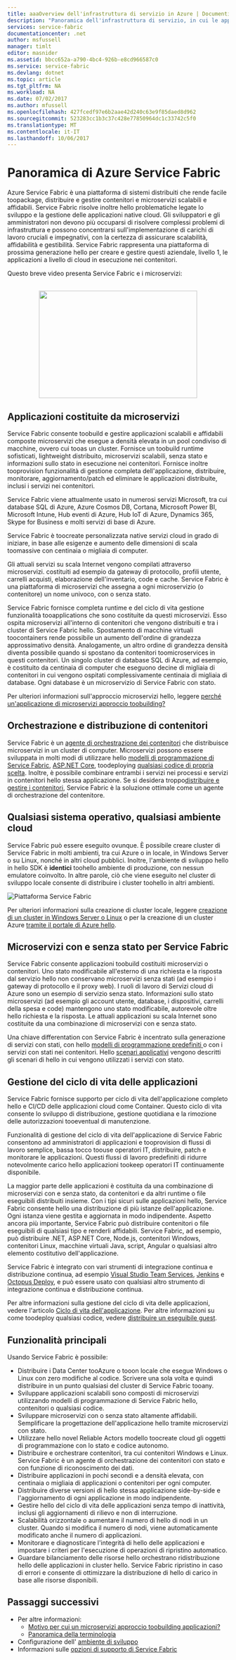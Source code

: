 ```yaml
---
title: aaaOverview dell'infrastruttura di servizio in Azure | Documenti Microsoft
description: "Panoramica dell'infrastruttura di servizio, in cui le applicazioni sono costituite da molti microservizi tooprovide scalabilità e resilienza. Service Fabric è una piattaforma di sistemi distribuiti utilizzato toobuild scalabile, affidabile e facilmente applicazioni gestite per i cloud hello."
services: service-fabric
documentationcenter: .net
author: msfussell
manager: timlt
editor: masnider
ms.assetid: bbcc652a-a790-4bc4-926b-e8cd966587c0
ms.service: service-fabric
ms.devlang: dotnet
ms.topic: article
ms.tgt_pltfrm: NA
ms.workload: NA
ms.date: 07/02/2017
ms.author: mfussell
ms.openlocfilehash: 427fcedf97e6b2aae42d240c63e9f85daed8d962
ms.sourcegitcommit: 523283cc1b3c37c428e77850964dc1c33742c5f0
ms.translationtype: MT
ms.contentlocale: it-IT
ms.lasthandoff: 10/06/2017
---
```

# <a name="overview-of-azure-service-fabric"></a>Panoramica di Azure Service Fabric
Azure Service Fabric è una piattaforma di sistemi distribuiti che rende facile toopackage, distribuire e gestire contenitori e microservizi scalabili e affidabili. Service Fabric risolve inoltre hello problematiche legate lo sviluppo e la gestione delle applicazioni native cloud. Gli sviluppatori e gli amministratori non devono più occuparsi di risolvere complessi problemi di infrastruttura e possono concentrarsi sull'implementazione di carichi di lavoro cruciali e impegnativi, con la certezza di assicurare scalabilità, affidabilità e gestibilità. Service Fabric rappresenta una piattaforma di prossima generazione hello per creare e gestire questi aziendale, livello 1, le applicazioni a livello di cloud in esecuzione nei contenitori.

Questo breve video presenta Service Fabric e i microservizi: <center><a target="_blank" href="https://aka.ms/servicefabricvideo">  
<img src="./media/service-fabric-overview/OverviewVid.png" WIDTH="360" HEIGHT="244">  
</a></center>

## <a name="applications-composed-of-microservices"></a>Applicazioni costituite da microservizi 
Service Fabric consente toobuild e gestire applicazioni scalabili e affidabili composte microservizi che esegue a densità elevata in un pool condiviso di macchine, ovvero cui tooas un cluster. Fornisce un toobuild runtime sofisticati, lightweight distribuito, microservizi scalabili, senza stato e informazioni sullo stato in esecuzione nei contenitori. Fornisce inoltre tooprovision funzionalità di gestione completa dell'applicazione, distribuire, monitorare, aggiornamento/patch ed eliminare le applicazioni distribuite, inclusi i servizi nei contenitori.

Service Fabric viene attualmente usato in numerosi servizi Microsoft, tra cui database SQL di Azure, Azure Cosmos DB, Cortana, Microsoft Power BI, Microsoft Intune, Hub eventi di Azure, Hub IoT di Azure, Dynamics 365, Skype for Business e molti servizi di base di Azure.

Service Fabric è toocreate personalizzata native servizi cloud in grado di iniziare, in base alle esigenze e aumento delle dimensioni di scala toomassive con centinaia o migliaia di computer.

Gli attuali servizi su scala Internet vengono compilati attraverso microservizi. costituiti ad esempio da gateway di protocollo, profili utente, carrelli acquisti, elaborazione dell'inventario, code e cache. Service Fabric è una piattaforma di microservizi che assegna a ogni microservizio (o contenitore) un nome univoco, con o senza stato.

Service Fabric fornisce completa runtime e del ciclo di vita gestione funzionalità tooapplications che sono costituite da questi microservizi. Esso ospita microservizi all'interno di contenitori che vengono distribuiti e tra i cluster di Service Fabric hello. Spostamento di macchine virtuali toocontainers rende possibile un aumento dell'ordine di grandezza approssimativo densità. Analogamente, un altro ordine di grandezza densità diventa possibile quando si spostano da contenitori toomicroservices in questi contenitori. Un singolo cluster di database SQL di Azure, ad esempio, è costituito da centinaia di computer che eseguono decine di migliaia di contenitori in cui vengono ospitati complessivamente centinaia di migliaia di database. Ogni database è un microservizio di Service Fabric con stato. 

Per ulteriori informazioni sull'approccio microservizi hello, leggere [perché un'applicazione di microservizi approccio toobuilding?](service-fabric-overview-microservices.md)

## <a name="container-deployment-and-orchestration"></a>Orchestrazione e distribuzione di contenitori
Service Fabric è un [agente di orchestrazione dei contenitori](service-fabric-cluster-resource-manager-introduction.md) che distribuisce microservizi in un cluster di computer. Microservizi possono essere sviluppata in molti modi di utilizzare hello [modelli di programmazione di Service Fabric](service-fabric-choose-framework.md), [ASP.NET Core](service-fabric-reliable-services-communication-aspnetcore.md), toodeploying [qualsiasi codice di propria scelta](service-fabric-deploy-existing-app.md). Inoltre, è possibile combinare entrambi i servizi nei processi e servizi in contenitori hello stessa applicazione. Se si desidera troppo[distribuire e gestire i contenitori](service-fabric-containers-overview.md), Service Fabric è la soluzione ottimale come un agente di orchestrazione del contenitore.

## <a name="any-os-any-cloud"></a>Qualsiasi sistema operativo, qualsiasi ambiente cloud
Service Fabric può essere eseguito ovunque. È possibile creare cluster di Service Fabric in molti ambienti, tra cui Azure o in locale, in Windows Server o su Linux, nonché in altri cloud pubblici. Inoltre, l'ambiente di sviluppo hello in hello SDK è **identici** toohello ambiente di produzione, con nessun emulatore coinvolto. In altre parole, ciò che viene eseguito nel cluster di sviluppo locale consente di distribuire i cluster toohello in altri ambienti.

![Piattaforma Service Fabric][Image1]

Per ulteriori informazioni sulla creazione di cluster locale, leggere [creazione di un cluster in Windows Server o Linux](service-fabric-deploy-anywhere.md) o per la creazione di un cluster Azure [tramite il portale di Azure hello](service-fabric-cluster-creation-via-portal.md).

## <a name="stateless-and-stateful-microservices-for-service-fabric"></a>Microservizi con e senza stato per Service Fabric
Service Fabric consente applicazioni toobuild costituiti microservizi o contenitori. Uno stato modificabile all'esterno di una richiesta e la risposta dal servizio hello non conservano microservizi senza stati (ad esempio i gateway di protocollo e il proxy web). I ruoli di lavoro di Servizi cloud di Azure sono un esempio di servizio senza stato. Informazioni sullo stato microservizi (ad esempio gli account utente, database, i dispositivi, carrelli della spesa e code) mantengono uno stato modificabile, autorevole oltre hello richiesta e la risposta. Le attuali applicazioni su scala Internet sono costituite da una combinazione di microservizi con e senza stato. 

Una chiave differentation con Service Fabric è incentrato sulla generazione di servizi con stati, con hello [modelli di programmazione predefiniti ](service-fabric-choose-framework.md) o con i servizi con stati nei contenitori. Hello [scenari applicativi](service-fabric-application-scenarios.md) vengono descritti gli scenari di hello in cui vengono utilizzati i servizi con stato.


## <a name="application-lifecycle-management"></a>Gestione del ciclo di vita delle applicazioni
Service Fabric fornisce supporto per ciclo di vita dell'applicazione completo hello e CI/CD delle applicazioni cloud come Container. Questo ciclo di vita consente lo sviluppo di distribuzione, gestione quotidiana e la rimozione delle autorizzazioni tooeventual di manutenzione.

Funzionalità di gestione del ciclo di vita dell'applicazione di Service Fabric consentono ad amministratori di applicazioni e tooprovision di flussi di lavoro semplice, bassa tocco toouse operatori IT, distribuire, patch e monitorare le applicazioni. Questi flussi di lavoro predefiniti di ridurre notevolmente carico hello applicazioni tookeep operatori IT continuamente disponibile.

La maggior parte delle applicazioni è costituita da una combinazione di microservizi con e senza stato, da contenitori e da altri runtime o file eseguibili distribuiti insieme. Con i tipi sicuri sulle applicazioni hello, Service Fabric consente hello una distribuzione di più istanze dell'applicazione. Ogni istanza viene gestita e aggiornata in modo indipendente. Aspetto ancora più importante, Service Fabric può distribuire contenitori o file eseguibili di qualsiasi tipo e renderli affidabili. Service Fabric, ad esempio, può distribuire .NET, ASP.NET Core, Node.js, contenitori Windows, contenitori Linux, macchine virtuali Java, script, Angular o qualsiasi altro elemento costitutivo dell'applicazione.

Service Fabric è integrato con vari strumenti di integrazione continua e distribuzione continua, ad esempio [Visual Studio Team Services](https://www.visualstudio.com/team-services/), [Jenkins](https://jenkins.io/index.html) e [Octopus Deploy](https://octopus.com/), e può essere usato con qualsiasi altro strumento di integrazione continua e distribuzione continua.

Per altre informazioni sulla gestione del ciclo di vita delle applicazioni, vedere l'articolo [Ciclo di vita dell'applicazione](service-fabric-application-lifecycle.md). Per altre informazioni su come toodeploy qualsiasi codice, vedere [distribuire un eseguibile guest](service-fabric-deploy-existing-app.md).

## <a name="key-capabilities"></a>Funzionalità principali
Usando Service Fabric è possibile:

* Distribuire i Data Center tooAzure o tooon locale che esegue Windows o Linux con zero modifiche al codice. Scrivere una sola volta e quindi distribuire in un punto qualsiasi del cluster di Service Fabric tooany.
* Sviluppare applicazioni scalabili sono composti di microservizi utilizzando modelli di programmazione di Service Fabric hello, contenitori o qualsiasi codice.
* Sviluppare microservizi con o senza stato altamente affidabili. Semplificare la progettazione dell'applicazione hello tramite microservizi con stato. 
* Utilizzare hello novel Reliable Actors modello toocreate cloud gli oggetti di programmazione con lo stato e codice autonomo.
* Distribuire e orchestrare contenitori, tra cui contenitori Windows e Linux. Service Fabric è un agente di orchestrazione dei contenitori con stato e con funzione di riconoscimento dei dati.
* Distribuire applicazioni in pochi secondi e a densità elevata, con centinaia o migliaia di applicazioni o contenitori per ogni computer.
* Distribuire diverse versioni di hello stessa applicazione side-by-side e l'aggiornamento di ogni applicazione in modo indipendente.
* Gestire hello del ciclo di vita delle applicazioni senza tempo di inattività, inclusi gli aggiornamenti di rilievo e non di interruzione.
* Scalabilità orizzontale o aumentare il numero di hello di nodi in un cluster. Quando si modifica il numero di nodi, viene automaticamente modificato anche il numero di applicazioni.
* Monitorare e diagnosticare l'integrità di hello delle applicazioni e impostare i criteri per l'esecuzione di operazioni di ripristino automatico.
* Guardare bilanciamento delle risorse hello orchestrano ridistribuzione hello delle applicazioni in cluster hello. Service Fabric ripristino in caso di errori e consente di ottimizzare la distribuzione di hello di carico in base alle risorse disponibili.

<!--Every topic should have next steps and links toohello next logical set of content tookeep hello customer engaged-->
## <a name="next-steps"></a>Passaggi successivi
* Per altre informazioni:
  * [Motivo per cui un microservizi approccio toobuilding applicazioni?](service-fabric-overview-microservices.md)
  * [Panoramica della terminologia](service-fabric-technical-overview.md)
* Configurazione dell' [ambiente di sviluppo](service-fabric-get-started.md)  
* Informazioni sulle [opzioni di supporto di Service Fabric](service-fabric-support.md)

[Image1]: media/service-fabric-overview/Service-Fabric-Overview.png
